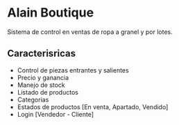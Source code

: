 # Alain Boutique

Sistema de control en ventas de ropa a granel y por lotes.

## Caracterisricas

+ Control de piezas entrantes y salientes
+ Precio y ganancia
+ Manejo de stock
+ Listado de productos
+ Categorias
+ Estados de productos [En venta, Apartado, Vendido]
+ Login [Vendedor - Cliente]
